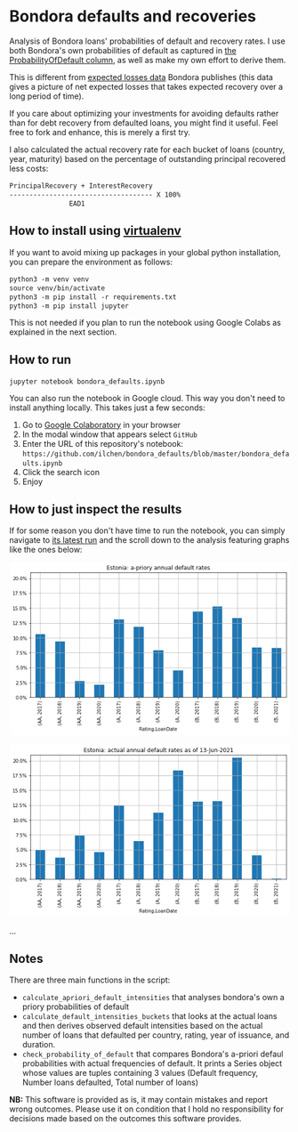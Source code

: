 # Bondora defaults and recoveries
Analysis of Bondora loans' probabilities of default and recovery rates. I use both Bondora's own probabilities of default
as captured in [the ProbabilityOfDefault column](https://www.bondora.com/en/public-reports#shared-legend), as well as
make my own effort to derive them.

This is different from [expected losses data](https://support.bondora.com/en/how-are-bondora-risk-ratings-calculated) Bondora publishes (this data gives a picture of net expected losses that takes expected recovery
over a long period of time).

If you care about optimizing your investments for avoiding defaults rather than for debt recovery from defaulted loans,
you might find it useful. Feel free to fork and enhance, this is merely a first try.

I also calculated the actual recovery rate for each bucket of loans (country, year, maturity) based on the percentage of outstanding principal recovered less costs:
```
PrincipalRecovery + InterestRecovery
------------------------------------ X 100%
               EAD1
```

## How to install using [virtualenv](https://docs.python.org/3/tutorial/venv.html)
If you want to avoid mixing up packages in your global python installation, you can prepare the environment as follows:
```commandline
python3 -m venv venv
source venv/bin/activate
python3 -m pip install -r requirements.txt
python3 -m pip install jupyter
```
This is not needed if you plan to run the notebook using Google Colabs as explained in the next section.
## How to run
```commandline
jupyter notebook bondora_defaults.ipynb 
```

You can also run the notebook in Google cloud. This way you don't need to install anything locally. This takes just a few seconds:
1. Go to [Google Colaboratory](https://colab.research.google.com/notebooks/intro.ipynb#recent=true) in your browser
2. In the modal window that appears select `GitHub`
3. Enter the URL of this repository's notebook: `https://github.com/ilchen/bondora_defaults/blob/master/bondora_defaults.ipynb`
4. Click the search icon
5. Enjoy

## How to just inspect the results
If for some reason you don't have time to run the notebook, you can simply navigate to [its latest run](https://github.com/ilchen/bondora_defaults/blob/master/bondora_defaults.ipynb)
and the scroll down to the analysis featuring graphs like the ones below:

![A-priory annual default rates for Estonia](https://github.com/ilchen/bondora_defaults/blob/master/ext/ee_apri.png?raw=true)

![Actual annual default rates for Estonia](https://github.com/ilchen/bondora_defaults/blob/master/ext/ee_act.png?raw=true)

...

## Notes
There are three main functions in the script:
* `calculate_apriori_default_intensities` that analyses bondora's own a priory probabilities of default
* `calculate_default_intensities_buckets`  that looks at the actual loans and then derives observed default intensities based on the actual number of loans that defaulted per country, rating, year of issuance, and duration.
* `check_probability_of_default`  that compares Bondora's a-priori defaul probabilities with actual frequencies of default. It prints a Series object whose values are tuples containing 3 values (Default frequency, Number loans defaulted, Total number of loans)

**NB:** This software is provided as is, it may contain mistakes and report wrong outcomes. Please use it on condition that I hold no responsibility for decisions made based on the outcomes this software provides.

